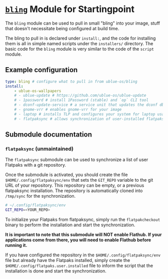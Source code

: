 # [`bling`](https://github.com/ublue-os/bling) Module for Startingpoint

The `bling` module can be used to pull in small "bling" into your image, stuff that doesn't necessitate being configured at build time.

The bling to pull in is declared under `install:`, and the code for installing them is all in simple named scripts under the `installers/` directory. The basic code for the `bling` module is very similar to the code of the `script` module.

## Example configuration

```yaml
type: bling # configure what to pull in from ublue-os/bling
install:
    - ublue-os-wallpapers
    # - ublue-update # https://github.com/ublue-os/ublue-update
    # - 1password # install 1Password (stable) and `op` CLI tool
    # - dconf-update-service # a service unit that updates the dconf db on boot
    # - gnome-vrr # enables gnome-vrr for your image
    # - laptop # installs TLP and configures your system for laptop usage
    # - flatpaksync # allows synchronization of user-installed flatpaks, see separate documentation section
```
## Submodule documentation

### `flatpaksync` (unmaintained)

The `flatpaksync` submodule can be used to synchronize a list of user Flatpaks with a git repository.

Once the submodule is activated, you should create the file `$HOME/.config/flatpaksync/env` that sets the `GIT_REPO`  variable to the git URL of your repository. This repository can be empty, or a previous flatpaksync installation. The repository is automatically cloned into `/tmp/sync` for the synchronization. 

```bash
# ~/.config/flatpaksync/env
GIT_REPO=<YOUR_REPO>
```

To initialize your Flatpaks from flatpaksync, simply run the `flatpakcheckout` binary to perform the installation and start the synchronization.

**It is important to note that this submodule will NOT enable Flathub. If your applications come from there, you will need to enable Flathub before running it.**

If you have configured the repository in the `$HOME/.config/flatpaksync/env` file but already have the Flatpaks installed, simply create the `$HOME/.config/flatpaks.user.installed` file to inform the script that the installation is done and start the synchronization.
